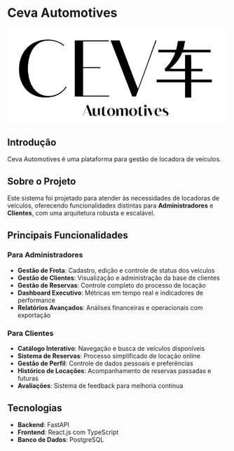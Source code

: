 # Ceva Automotives

![Ceva Automotives logo](images/ceva.png)

## Introdução

Ceva Automotives é uma plataforma para gestão de locadora de veículos.

##  Sobre o Projeto

Este sistema foi projetado para atender às necessidades de locadoras de veículos, oferecendo funcionalidades distintas para **Administradores** e **Clientes**, com uma arquitetura robusta e escalável.

##  Principais Funcionalidades

### Para Administradores
- **Gestão de Frota**: Cadastro, edição e controle de status dos veículos
- **Gestão de Clientes**: Visualização e administração da base de clientes
- **Gestão de Reservas**: Controle completo do processo de locação
- **Dashboard Executivo**: Métricas em tempo real e indicadores de performance
- **Relatórios Avançados**: Análises financeiras e operacionais com exportação

### Para Clientes
- **Catálogo Interativo**: Navegação e busca de veículos disponíveis
- **Sistema de Reservas**: Processo simplificado de locação online
- **Gestão de Perfil**: Controle de dados pessoais e preferências
- **Histórico de Locações**: Acompanhamento de reservas passadas e futuras
- **Avaliações**: Sistema de feedback para melhoria contínua


## Tecnologias

- **Backend**: FastAPI
- **Frontend**: React.js com TypeScript
- **Banco de Dados**: PostgreSQL


